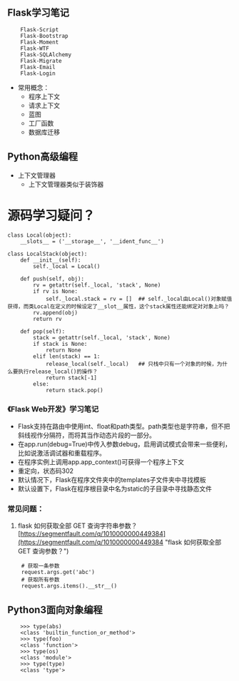 ## Flask学习笔记

        Flask-Script
        Flask-Bootstrap
        Flask-Moment
        Flask-WTF
        Flask-SQLAlchemy
        Flask-Migrate
        Flask-Email
        Flask-Login

- 常用概念：
   - 程序上下文
   - 请求上下文
   - 蓝图
   - 工厂函数
   - 数据库迁移



## Python高级编程
- 上下文管理器
    - 上下文管理器类似于装饰器


# 源码学习疑问？
    class Local(object):
        __slots__ = ('__storage__', '__ident_func__')

    class LocalStack(object):
        def __init__(self):
            self._local = Local()

        def push(self, obj):
            rv = getattr(self._local, 'stack', None)
            if rv is None:
                self._local.stack = rv = []  ## self._local由Local()对象赋值获得，而类Local在定义的时候设定了__slot__属性，这个stack属性还能绑定对对象上吗？
            rv.append(obj)
            return rv
 
        def pop(self):
            stack = getattr(self._local, 'stack', None)
            if stack is None:
                return None
            elif len(stack) == 1:
                release_local(self._local)   ## 只栈中只有一个对象的时候，为什么要执行release_local()的操作？
                return stack[-1]
            else:
                return stack.pop()



### 《Flask Web开发》学习笔记
- Flask支持在路由中使用int、float和path类型。path类型也是字符串，但不把斜线视作分隔符，而将其当作动态片段的一部分。
- 在app.run(debug=True)中传入参数debug，启用调试模式会带来一些便利，比如说激活调试器和重载程序。
- 在程序实例上调用app.app_context()可获得一个程序上下文
- 重定向，状态码302
- 默认情况下，Flask在程序文件夹中的templates子文件夹中寻找模板
- 默认设置下，Flask在程序根目录中名为static的子目录中寻找静态文件











### 常见问题：
1. flask 如何获取全部 GET 查询字符串参数？
[https://segmentfault.com/q/1010000000449384](https://segmentfault.com/q/1010000000449384 "flask 如何获取全部 GET 查询参数？")

		# 获取一条参数
		request.args.get('abc')
		# 获取所有参数
		request.args.items().__str__()












## Python3面向对象编程

        >>> type(abs)
        <class 'builtin_function_or_method'>
        >>> type(foo)
        <class 'function'>
        >>> type(os)
        <class 'module'>
        >>> type(type)
        <class 'type'>